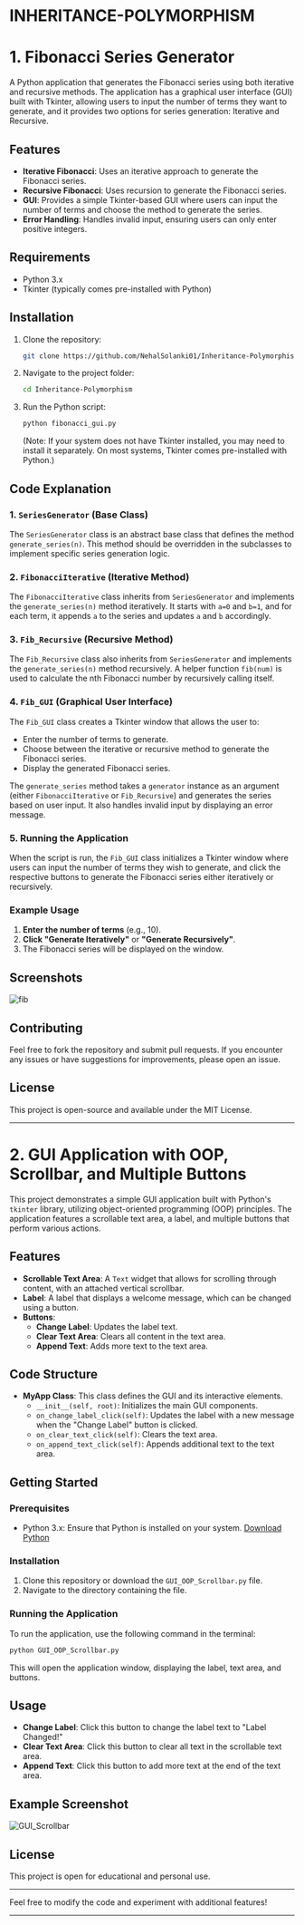 # INHERITANCE-POLYMORPHISM

# 1. Fibonacci Series Generator

A Python application that generates the Fibonacci series using both iterative and recursive methods. The application has a graphical user interface (GUI) built with Tkinter, allowing users to input the number of terms they want to generate, and it provides two options for series generation: Iterative and Recursive.

## Features

- **Iterative Fibonacci**: Uses an iterative approach to generate the Fibonacci series.
- **Recursive Fibonacci**: Uses recursion to generate the Fibonacci series.
- **GUI**: Provides a simple Tkinter-based GUI where users can input the number of terms and choose the method to generate the series.
- **Error Handling**: Handles invalid input, ensuring users can only enter positive integers.

## Requirements

- Python 3.x
- Tkinter (typically comes pre-installed with Python)

## Installation

1. Clone the repository:

   ```bash
   git clone https://github.com/NehalSolanki01/Inheritance-Polymorphism.git
   ```

2. Navigate to the project folder:

   ```bash
   cd Inheritance-Polymorphism
   ```

3. Run the Python script:

   ```bash
   python fibonacci_gui.py
   ```

   (Note: If your system does not have Tkinter installed, you may need to install it separately. On most systems, Tkinter comes pre-installed with Python.)

## Code Explanation

### 1. `SeriesGenerator` (Base Class)
The `SeriesGenerator` class is an abstract base class that defines the method `generate_series(n)`. This method should be overridden in the subclasses to implement specific series generation logic.

### 2. `FibonacciIterative` (Iterative Method)
The `FibonacciIterative` class inherits from `SeriesGenerator` and implements the `generate_series(n)` method iteratively. It starts with `a=0` and `b=1`, and for each term, it appends `a` to the series and updates `a` and `b` accordingly.

### 3. `Fib_Recursive` (Recursive Method)
The `Fib_Recursive` class also inherits from `SeriesGenerator` and implements the `generate_series(n)` method recursively. A helper function `fib(num)` is used to calculate the nth Fibonacci number by recursively calling itself.

### 4. `Fib_GUI` (Graphical User Interface)
The `Fib_GUI` class creates a Tkinter window that allows the user to:
- Enter the number of terms to generate.
- Choose between the iterative or recursive method to generate the Fibonacci series.
- Display the generated Fibonacci series.

The `generate_series` method takes a `generator` instance as an argument (either `FibonacciIterative` or `Fib_Recursive`) and generates the series based on user input. It also handles invalid input by displaying an error message.

### 5. Running the Application
When the script is run, the `Fib_GUI` class initializes a Tkinter window where users can input the number of terms they wish to generate, and click the respective buttons to generate the Fibonacci series either iteratively or recursively.

### Example Usage
1. **Enter the number of terms** (e.g., 10).
2. **Click "Generate Iteratively"** or **"Generate Recursively"**.
3. The Fibonacci series will be displayed on the window.

## Screenshots

![fib](https://github.com/user-attachments/assets/879f65f2-c9c6-46ed-b9cd-0069dc126c7d)

## Contributing

Feel free to fork the repository and submit pull requests. If you encounter any issues or have suggestions for improvements, please open an issue.

## License

This project is open-source and available under the MIT License.

_____________________________________________________________________________________________________________________________________________________________________________________________________________________

# 2. GUI Application with OOP, Scrollbar, and Multiple Buttons

This project demonstrates a simple GUI application built with Python's `tkinter` library, utilizing object-oriented programming (OOP) principles. The application features a scrollable text area, a label, and multiple buttons that perform various actions.

## Features

- **Scrollable Text Area**: A `Text` widget that allows for scrolling through content, with an attached vertical scrollbar.
- **Label**: A label that displays a welcome message, which can be changed using a button.
- **Buttons**: 
  - **Change Label**: Updates the label text.
  - **Clear Text Area**: Clears all content in the text area.
  - **Append Text**: Adds more text to the text area.

## Code Structure

- **MyApp Class**: This class defines the GUI and its interactive elements.
  - `__init__(self, root)`: Initializes the main GUI components.
  - `on_change_label_click(self)`: Updates the label with a new message when the "Change Label" button is clicked.
  - `on_clear_text_click(self)`: Clears the text area.
  - `on_append_text_click(self)`: Appends additional text to the text area.

## Getting Started

### Prerequisites

- Python 3.x: Ensure that Python is installed on your system. [Download Python](https://www.python.org/downloads/)

### Installation

1. Clone this repository or download the `GUI_OOP_Scrollbar.py` file.
2. Navigate to the directory containing the file.

### Running the Application

To run the application, use the following command in the terminal:

```bash
python GUI_OOP_Scrollbar.py
```

This will open the application window, displaying the label, text area, and buttons.

## Usage

- **Change Label**: Click this button to change the label text to "Label Changed!"
- **Clear Text Area**: Click this button to clear all text in the scrollable text area.
- **Append Text**: Click this button to add more text at the end of the text area.

## Example Screenshot

![GUI_Scrollbar](https://github.com/user-attachments/assets/36b9a61c-baf2-4407-9fb4-fc53a2659cc6)

## License

This project is open for educational and personal use.

---

Feel free to modify the code and experiment with additional features!
____________________________________________________________________________________________________________________________________________________________________________________________________________________



